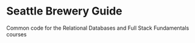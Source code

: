 Seattle Brewery Guide
=============

Common code for the Relational Databases and Full Stack Fundamentals courses
